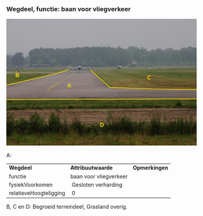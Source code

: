 ### Wegdeel, functie: baan voor vliegverkeer

![](media/85e32eda80704189681a382f60bf41d757aa27fa.jpg)

A:

|                        |                        |                 |
|------------------------|------------------------|-----------------|
| **Wegdeel**            | **Attribuutwaarde**    | **Opmerkingen** |
| functie                | baan voor vliegverkeer |                 |
| fysiekVoorkomen        |  Gesloten verharding   |                 |
| relatieveHoogteligging |  0                     |                 |

B, C en D: Begroeid terreindeel, Grasland overig.
